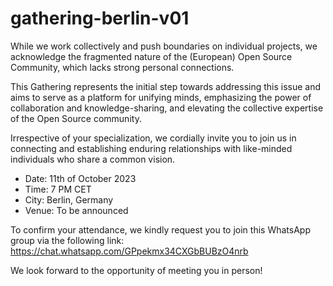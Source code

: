 # gathering-berlin-v01

While we work collectively and push boundaries on individual projects, we acknowledge the fragmented nature of the (European) Open Source Community, which lacks strong personal connections.

This Gathering represents the initial step towards addressing this issue and aims to serve as a platform for unifying minds, emphasizing the power of collaboration and knowledge-sharing, and elevating the collective expertise of the Open Source community.

Irrespective of your specialization, we cordially invite you to join us in connecting and establishing enduring relationships with like-minded individuals who share a common vision.

* Date: 11th of October 2023
* Time: 7 PM CET
* City: Berlin, Germany
* Venue: To be announced

To confirm your attendance, we kindly request you to join this WhatsApp group via the following link: https://chat.whatsapp.com/GPpekmx34CXGbBUBzO4nrb

We look forward to the opportunity of meeting you in person!
